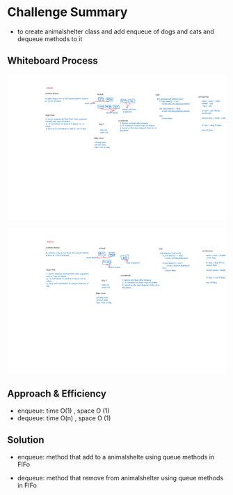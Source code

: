 # Challenge Summary
- to create animalshelter class and add enqueue of dogs and cats and dequeue methods to it 

## Whiteboard Process
![image](./assets/challenge-12-enqueue.png)

![image](./assets/challenge-12-dequeue.png)

## Approach & Efficiency
- enqueue: time O(1)  , space O (1)
- dequeue: time O(n)  , space O (1)
## Solution
- enqueue: method that add to a animalshelte using queue methods in FIFo

- dequeue: method that remove from animalshelter using queue methods in FIFo